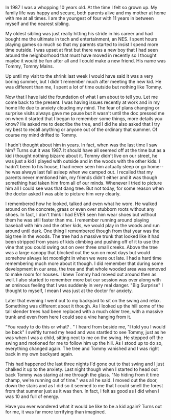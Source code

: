 In 1987 I was a whopping 10 years old. At the time I felt so grown up. My family life was happy and secure, both parents alive and my mother at home with me at all times. I am the youngest of four with 11 years in between myself and the nearest sibling.

My oldest sibling was just really hitting his stride in his career and had bought me the ultimate in tech and entertainment, an NES. I spent hours playing games so much so that my parents started to insist I spend more time outside. I was upset at first but there was a new boy that I had seen around the neighborhood that must have moved in recently so I thought maybe it would be fun after all and I could make a new friend. His name was Tommy, Tommy Mains.

Up until my visit to the shrink last week I would have said it was a very boring summer, but I didn't remember much after meeting the new kid. He was different than me, I spent a lot of time outside but nothing like Tommy.

Now that I have laid the foundation of what I am about to tell you. Let me come back to the present. I was having issues recently at work and in my home life due to anxiety clouding my mind. The fear of plans changing or surprise visits always gave me pause but it wasn't until the doc pressed me on when it started that I began to remember some things, more details you know? He asked me to describe the tree, and I did he also asked that I try my best to recall anything or anyone out of the ordinary that summer. Of course my mind drifted to Tommy.

I hadn't thought about him in years. In fact, when was the last time I saw him? Turns out it was 1987. It should have all seemed off at the time but as a kid i thought nothing bizarre about it. Tommy didn't live on our street, he was just a kid I played with outside and in the woods with the other kids. I hadn't been to his house, I had never seen him actually sleep or go home--he was always last fall asleep when we camped out. I recalled that my parents never mentioned him, my friends didn't either and it was though something had taken him from all of our minds. Whenever I tried to picture him all I could see was that dang tree. But not today, for some reason when the doctor asked I was able to picture him very clearly.

I remembered how he looked, talked and even what he wore. He walked around on the concrete, grass or even over stubborn roots without any shoes. In fact, I don't think I had EVER seen him wear shoes but without them he was still faster than me. I remember running around playing baseball with him and the other kids, we would play in the woods and run around until dark. One thing I remembered though from that year was the big tree in the woods. The tree had a massive trunk that looked like it had been stripped from years of kids climbing and pushing off of it to use the vine that you could swing out on over three small creeks. Above the tree was a large canopy that blocked out the sun on most days but would somehow always let moonlight in when we were out late. I had a hard time remembering much more about it though. I did remember that during some development in our area, the tree and that whole wooded area was removed to make room for houses. I knew Tommy had moved out around then as well.  I also started to remember more but our session was over along with an ominous feeling that I was suddenly in very real danger. "Big Surprise" I thought to myself, I mean I was just at the doctor for anxiety.

Later that evening I went out to my backyard to sit on the swing and relax. Something was different about it though. As I looked up the hill some of the tall slender trees had been replaced with a much older tree, with a massive trunk and even from here I could see a vine hanging from it.

"You ready to do this or what? . " I heard from beside me, "I told you I would be back" I swiftly turned my head and was startled to see Tommy, just as he was when I was a child, sitting next to me on the swing.  He stepped off the swing and motioned for me to follow him up the hill. As I stood up to do so, everything changed again. The tree and Tommy vanished and I was right back in my own backyard again.

This had happened the last three nights I'd gone out to that swing and I just chalked it up to the anxiety. Last night though when I started to head out back Tommy was staring at me through the glass. "No hiding from it time champ, we're running out of time." was all he said. I moved out the door, down the stairs and as I did so it seemed to me that I could smell the forest from that summer just as it was then. In fact, I felt as good as I did when I was 10 and full of energy.

Have you ever wondered what it would be like to be a kid again? Turns out for me, it was far more terrifying than imagined.

&#x200B;

&#x200B;